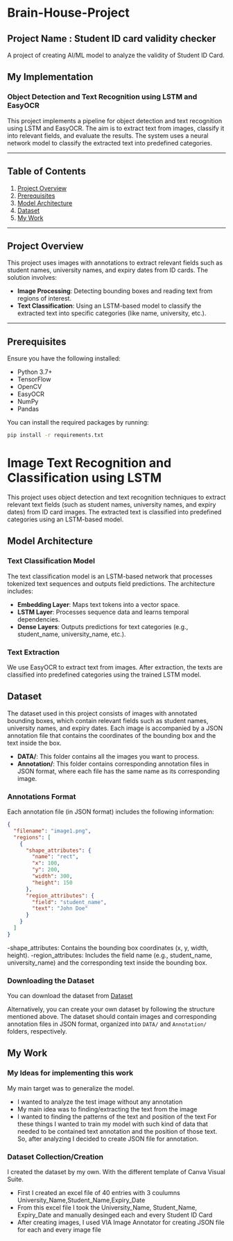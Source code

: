 # Brain-House-Project
## Project Name : Student ID card validity checker
A project of creating AI/ML model to analyze the validity of Student ID Card.
## My Implementation
### **Object Detection and Text Recognition using LSTM and EasyOCR**

This project implements a pipeline for object detection and text recognition using LSTM and EasyOCR. The aim is to extract text from images, classify it into relevant fields, and evaluate the results. The system uses a neural network model to classify the extracted text into predefined categories.

---

## **Table of Contents**
1. [Project Overview](#project-overview)
2. [Prerequisites](#prerequisites)
3. [Model Architecture](#model-architecture)
4. [Dataset](#dataset)
5. [My Work](#my-work)


---

## **Project Overview**

This project uses images with annotations to extract relevant fields such as student names, university names, and expiry dates from ID cards. The solution involves:
- **Image Processing**: Detecting bounding boxes and reading text from regions of interest.
- **Text Classification**: Using an LSTM-based model to classify the extracted text into specific categories (like name, university, etc.).

---

## **Prerequisites**

Ensure you have the following installed:
- Python 3.7+
- TensorFlow
- OpenCV
- EasyOCR
- NumPy
- Pandas

You can install the required packages by running:

```bash
pip install -r requirements.txt
```
# **Image Text Recognition and Classification using LSTM**

This project uses object detection and text recognition techniques to extract relevant text fields (such as student names, university names, and expiry dates) from ID card images. The extracted text is classified into predefined categories using an LSTM-based model.

## **Model Architecture**

### **Text Classification Model**
The text classification model is an LSTM-based network that processes tokenized text sequences and outputs field predictions. The architecture includes:

- **Embedding Layer**: Maps text tokens into a vector space.
- **LSTM Layer**: Processes sequence data and learns temporal dependencies.
- **Dense Layers**: Outputs predictions for text categories (e.g., student_name, university_name, etc.).

### **Text Extraction**
We use EasyOCR to extract text from images. After extraction, the texts are classified into predefined categories using the trained LSTM model.

## **Dataset**

The dataset used in this project consists of images with annotated bounding boxes, which contain relevant fields such as student names, university names, and expiry dates. Each image is accompanied by a JSON annotation file that contains the coordinates of the bounding box and the text inside the box.


- **DATA/**: This folder contains all the images you want to process.
- **Annotation/**: This folder contains corresponding annotation files in JSON format, where each file has the same name as its corresponding image.

### **Annotations Format**

Each annotation file (in JSON format) includes the following information:

```json
{
  "filename": "image1.png",
  "regions": [
    {
      "shape_attributes": {
        "name": "rect",
        "x": 100,
        "y": 200,
        "width": 300,
        "height": 150
      },
      "region_attributes": {
        "field": "student_name",
        "text": "John Doe"
      }
    }
  ]
}
```
-shape_attributes: Contains the bounding box coordinates (x, y, width, height).
-region_attributes: Includes the field name (e.g., student_name, university_name) and the corresponding text inside the bounding box.

### **Downloading the Dataset**

You can download the dataset from [Dataset](https://github.com/T-ani/Brain-House-Project/tree/main/DATA) 

Alternatively, you can create your own dataset by following the structure mentioned above. The dataset should contain images and corresponding annotation files in JSON format, organized into `DATA/` and `Annotation/` folders, respectively.

## **My Work**
### My Ideas for implementing this work
My main target was to generalize the model.
- I wanted to analyze the test image without any annotation
- My main idea was to finding/extracting the text from the image
- I wanted to finding the patterns of the text and position of the text 
For these things I wanted to train my model with such kind of data that needed to be contained text annotation and the position of those text.
So, after analyzing I decided to create JSON file for annotation.

### Dataset Collection/Creation
I created the dataset by my own. With the different template of Canva Visual Suite.
- First I created an excel file of 40 entries with 3 coulumns University_Name,Student_Name,Expiry_Date
- From this excel file I took the University_Name, Student_Name, Expiry_Date and manually desinged each and every Student ID Card
- After creating images, I used VIA Image Annotator for creating JSON file for each and every image file

 

